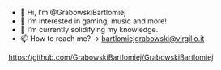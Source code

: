- 👋 Hi, I’m @GrabowskiBartlomiej
- 👀 I’m interested in gaming, music and more!
- 🌱 I’m currently solidifying my knowledge.
- 📫 How to reach me? -> bartlomiejgrabowski@virgilio.it

<!---
GrabowskiBartlomiej/GrabowskiBartlomiej is a ✨ special ✨ repository because its `README.md` (this file) appears on your GitHub profile.
You can click the Preview link to take a look at your changes.
--->
https://github.com/GrabowskiBartlomiej/GrabowskiBartlomiej
